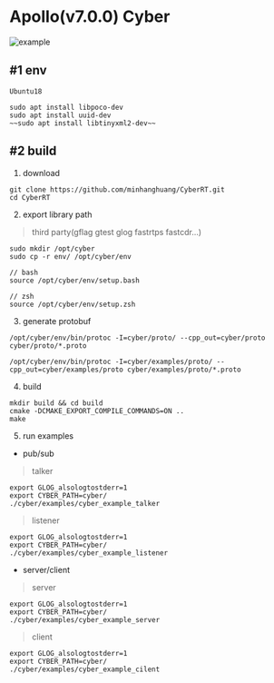 # Apollo(v7.0.0) Cyber 

![example](docs/example.png)

## #1 env

```shell
Ubuntu18
```

```shell
sudo apt install libpoco-dev
sudo apt install uuid-dev
~~sudo apt install libtinyxml2-dev~~
```


## #2 build

1. download

```shell
git clone https://github.com/minhanghuang/CyberRT.git
cd CyberRT
```

2. export library path

> third party(gflag gtest glog fastrtps fastcdr...)

```shell
sudo mkdir /opt/cyber
sudo cp -r env/ /opt/cyber/env
```

```shell
// bash 
source /opt/cyber/env/setup.bash

// zsh 
source /opt/cyber/env/setup.zsh
```

3. generate protobuf

```shell
/opt/cyber/env/bin/protoc -I=cyber/proto/ --cpp_out=cyber/proto cyber/proto/*.proto

/opt/cyber/env/bin/protoc -I=cyber/examples/proto/ --cpp_out=cyber/examples/proto cyber/examples/proto/*.proto
```

4. build

```shell
mkdir build && cd build
cmake -DCMAKE_EXPORT_COMPILE_COMMANDS=ON ..
make 
```

5. run examples

- pub/sub

> talker 

```shell
export GLOG_alsologtostderr=1
export CYBER_PATH=cyber/
./cyber/examples/cyber_example_talker
```
> listener

```shell
export GLOG_alsologtostderr=1
export CYBER_PATH=cyber/
./cyber/examples/cyber_example_listener
```

- server/client

> server 

```shell
export GLOG_alsologtostderr=1
export CYBER_PATH=cyber/
./cyber/examples/cyber_example_server
```

> client 

```shell
export GLOG_alsologtostderr=1
export CYBER_PATH=cyber/
./cyber/examples/cyber_example_cilent
```

